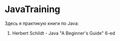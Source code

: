 # JavaTraining 
Здесь я практикую книги по Java:
1. Herbert Schildt - Java "A Beginner's Guide" 6-ed

